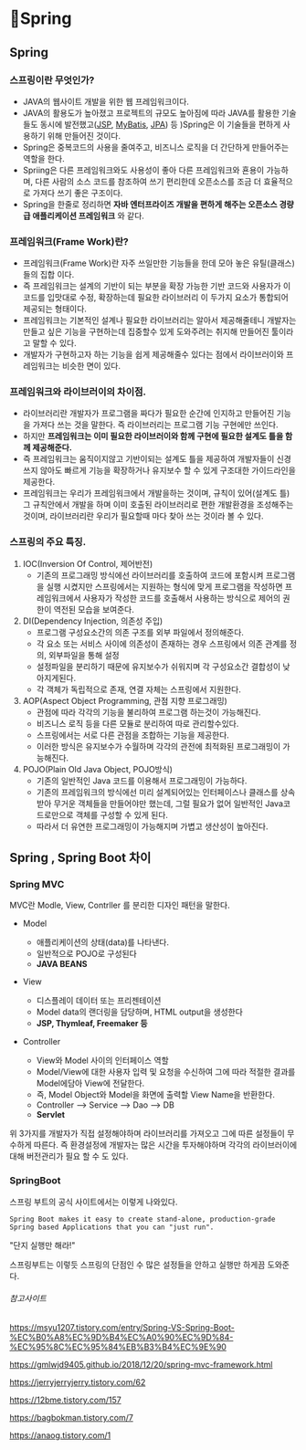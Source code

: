 # 📣Spring



## Spring



### 스프링이란 무엇인가?

- JAVA의 웹사이트 개발을 위한 웹 프레임워크이다.
- JAVA의 활용도가 높아졌고 프로젝트의 규모도 높아짐에 따라 JAVA를 활용한 기술들도 동시에 발전했고([JSP](#), [MyBatis](#), [JPA](#))  등 )Spring은 이 기술들을 편하게 사용하기 위해 만들어진 것이다.
- Spring은 중복코드의 사용을 줄여주고, 비즈니스 로직을 더 간단하게 만들어주는 역할을 한다.
- Spriing은 다른 프레임워크와도 사용성이 좋아 다른 프레임워크와 횬용이 가능하며, 다른 사람의 소스 코드를 참조하여 쓰기 편리한데 오픈소스를 조금 더 효율적으로 가져다 쓰기 좋은 구조이다.
- Spring을 한줄로 정리하면  **자바 엔터프라이즈 개발을 편하게 해주는 오픈소스 경량급 애플리케이션 프레임워크** 와 같다.

### 프레임워크(Frame Work)란?

- 프레임워크(Frame Work)란 자주 쓰일만한 기능들을 한데 모아 놓은 유틸(클래스)들의 집합 이다.
- 즉 프레임워크는 설계의 기반이 되는 부분을 확장 가능한 기반 코드와 사용자가 이 코드를 입맛대로 수정, 확장하는데 필요한 라이브러리 이 두가지 요소가 통합되어 제공되는 형태이다.
- 프레임워크는 기본적인 설계나 필요한 라이브러리는 알아서 제공해줄테니 개발자는 만들고 싶은 기능을 구현하는데 집중할수 있게 도와주려는 취지해 만들어진 툴이라고 말할 수 있다.
- 개발자가 구현하고자 하는 기능을 쉽게 제공해줄수 있다는 점에서 라이브러이와 프레임워크는 비슷한 면이 있다.

### 프레임워크와 라이브러이의 차이점.

- 라이브러리란 개발자가 프로그램을 짜다가 필요한 순간에 인지하고 만들어진 기능을 가져다 쓰는 것을 말한다. 즉 라이브러리는 프로그램 기능 구현에만 쓰인다.
- 하지만 **프레임워크는 이미 필요한 라이브러이와 함께 구현에 필요한 설계도 틀을 함께 제공해준다.**
- 즉 프레임워크는 움직이지않고 기반이되는 설계도 틀을 제공하여 개발자들이 신경쓰지 않아도 빠르게 기능을 확장하거나 유지보수 할 수 있게 구조대한 가이드라인을 제공한다. 
- 프레임워크는 우리가 프레임워크에서 개발을하는 것이며, 규칙이 있어(설계도 틀) 그 규칙안에서 개발을 하며 이미 호출된 라이브러리로 편한 개발환경을 조성해주는 것이며, 라이브러리란 우리가 필요할때 마다 찾아 쓰는 것이라 볼 수 있다.



### 스프링의 주요 특징.

1. IOC(Inversion Of Control, 제어반전)
   - 기존의 프로그래밍 방식에선 라이브러리를 호출하여 코드에 포함시켜 프로그램을 실행 시켰지만 스프링에서는 지원하는 형식에 맞게 프로그램을 작성하면 프레임워크에서 사용자가 작성한 코드를 호출해서 사용하는 방식으로 제어의 권한이 역전된 모습을 보여준다.
2. DI(Dependency Injection, 의존성 주입)
   - 프로그램 구성요소간의 의존 구조를 외부 파일에서 정의해준다.
   - 각 요소 또는 서비스 사이에 의존성이 존재하는 경우 스프링에서 의존 관계를 정의, 외부파일을 통해 설정
   - 설정파일을 분리하기 때문에 유지보수가 쉬워지며 각 구성요소간 결합성이 낮아지게된다.
   - 각 객체가 독립적으로 존재, 연결 자체는 스프링에서 지원한다.
3. AOP(Aspect Object Programming, 관점 지향 프로그래밍)
   - 관점에 따라 각각의 기능을 불리하여 프로그램 하는것이 가능해진다. 
   - 비즈니스 로직 등을 다른 모듈로 분리하여 따로 관리할수있다.
   - 스프링에서는 서로 다른 관점을 조합하는 기능을 제공한다.
   - 이러한 방식은 유지보수가 수월하며 각각의 관전에 최적화된 프로그래밍이 가능해진다.
4. POJO(Plain Old Java Object, POJO방식)
   - 기존의 일반적인 Java 코드를 이용해서 프로그래밍이 가능하다.
   - 기존의 프레임워크의 방식에선 미리 설계되어있는 인터페이스나 클래스를 상속받아 무거운 객체들을 만들어야만 했는데, 그럴 필요가 없어 일반적인 Java코드로만으로 객체를 구성할 수 있게 된다.
   - 따라서 더 유연한 프로그래밍이 가능해지며 가볍고 생산성이 높아진다.



## Spring , Spring Boot 차이

### Spring MVC

MVC란 Modle, View, Contrller 를 분리한 디자인 패턴을 말한다.

- Model
  - 애플리케이션의 상태(data)를 나타낸다.
  - 일반적으로 POJO로 구성된다
  - **JAVA BEANS**
- View
  - 디스플레이 데이터 또는 프리젠테이션
  - Model data의 랜더링을 담당하며, HTML output을 생성한다
  - **JSP, Thymleaf, Freemaker 등**

- Controller
  - View와 Model 사이의 인터페이스 역할
  - Model/View에 대한 사용자 입력 및 요청을 수신하여 그에 따라 적절한 결과를 Model에담아 View에 전달한다.
  - 즉, Model Object와 Model을 화면에 출력할 View Name을 반환한다.
  - Controller --> Service --> Dao --> DB
  - **Servlet**

위 3가지를 개발자가 직접 설정해야하며 라이브러리를 가져오고  그에 따른 설정들이 무수하게 따른다. 즉 환경설정에 개발자는 많은 시간을 투자해야하며 각각의 라이브러이에대해 버전관리가 필요 할 수 도 있다.

### SpringBoot

스프링 부트의 공식 사이트에서는 이렇게 나와있다.

```
Spring Boot makes it easy to create stand-alone, production-grade Spring based Applications that you can "just run".
```

"단지 실행만 해라!"

스프링부트는 이렇듯 스프링의 단점인 수 많은 설정들을 안하고 실행만 하게끔 도와준다.





###### 참고사이트

https://msyu1207.tistory.com/entry/Spring-VS-Spring-Boot-%EC%B0%A8%EC%9D%B4%EC%A0%90%EC%9D%84-%EC%95%8C%EC%95%84%EB%B3%B4%EC%9E%90

https://gmlwjd9405.github.io/2018/12/20/spring-mvc-framework.html

https://jerryjerryjerry.tistory.com/62

https://12bme.tistory.com/157

https://bagbokman.tistory.com/7

https://anaog.tistory.com/1